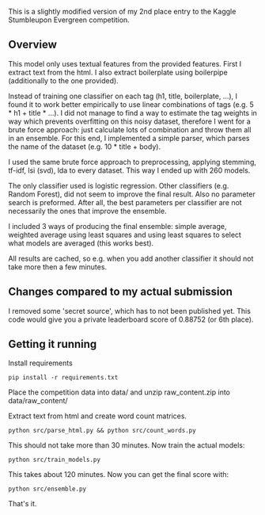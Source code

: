 This is a slightly modified version of my 2nd place entry to the Kaggle Stumbleupon Evergreen competition.

Overview
-----------

This model only uses textual features from the provided features. First I extract text from the html. I also extract 
boilerplate using boilerpipe (additionally to the one provided).

Instead of training one classifier on each tag (h1, title, boilerplate, ...), I found it to work better empirically 
to use linear combinations of tags (e.g. 5 * h1 + title * ...). I did not manage to find a way to estimate the 
tag weights in way which prevents overfitting on this noisy dataset, therefore I went for a brute force approach: 
just calculate lots of combination and throw them all in an ensemble. For this end, I implemented a simple parser, 
which parses the name of the dataset (e.g. 10 * title + body).

I used the same brute force approach to preprocessing, applying stemming, tf-idf, lsi (svd), lda to every dataset. This 
way I ended up with 260 models.

The only classifier used is logistic regression. Other classifiers (e.g. Random Forest), did not seem to improve the final result. Also no parameter search is preformed. 
After all, the best parameters per classifier are not necessarily the ones that improve the ensemble.

I included 3 ways of producing the final ensemble: simple average, weighted average using least squares and using least 
squares to select what models are averaged (this works best).

All results are cached, so e.g. when you add another classifier it should not take more then a few minutes.

Changes compared to my actual submission
-----------

I removed some 'secret source', which has to not been published yet. This code would give you a private leaderboard score of 0.88752 (or 6th place).

Getting it running
-----------

Install requirements

  ```pip install -r requirements.txt ```

Place the competition data into data/ and unzip raw_content.zip into data/raw_content/

Extract text from html and create word count matrices.

  ```python src/parse_html.py && python src/count_words.py```

This should not take more than 30 minutes. Now train the actual models:

  ```python src/train_models.py```
  
This takes about 120 minutes. Now you can get the final score with:

  ```python src/ensemble.py```
  
  That's it.
